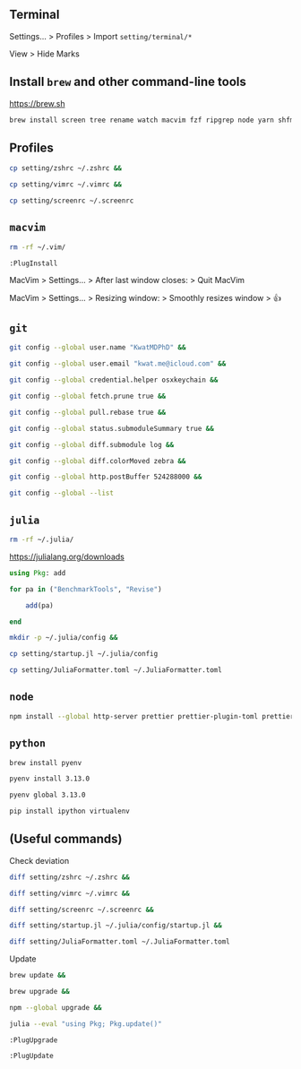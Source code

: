 ## Terminal

Settings... > Profiles > Import `setting/terminal/*`

View > Hide Marks

## Install `brew` and other command-line tools

https://brew.sh

```bash
brew install screen tree rename watch macvim fzf ripgrep node yarn shfmt xclip xsel exiftool imagemagick
```

## Profiles

```bash
cp setting/zshrc ~/.zshrc &&

cp setting/vimrc ~/.vimrc &&

cp setting/screenrc ~/.screenrc
```

## `macvim`

```bash
rm -rf ~/.vim/
```

```vim
:PlugInstall
```

MacVim > Settings... > After last window closes: > Quit MacVim

MacVim > Settings... > Resizing window: > Smoothly resizes window > 👍

## `git`

```bash
git config --global user.name "KwatMDPhD" &&

git config --global user.email "kwat.me@icloud.com" &&

git config --global credential.helper osxkeychain &&

git config --global fetch.prune true &&

git config --global pull.rebase true &&

git config --global status.submoduleSummary true &&

git config --global diff.submodule log &&

git config --global diff.colorMoved zebra &&

git config --global http.postBuffer 524288000 &&

git config --global --list
```

## `julia`

```bash
rm -rf ~/.julia/
```

https://julialang.org/downloads

```julia
using Pkg: add

for pa in ("BenchmarkTools", "Revise")

    add(pa)

end
```

```bash
mkdir -p ~/.julia/config &&

cp setting/startup.jl ~/.julia/config
```

```bash
cp setting/JuliaFormatter.toml ~/.JuliaFormatter.toml
```

## `node`

```bash
npm install --global http-server prettier prettier-plugin-toml prettier-plugin-tailwindcss
```

## `python`

```bash
brew install pyenv 

pyenv install 3.13.0

pyenv global 3.13.0

pip install ipython virtualenv
```

## (Useful commands)

Check deviation

```bash
diff setting/zshrc ~/.zshrc &&

diff setting/vimrc ~/.vimrc &&

diff setting/screenrc ~/.screenrc &&

diff setting/startup.jl ~/.julia/config/startup.jl &&

diff setting/JuliaFormatter.toml ~/.JuliaFormatter.toml
```

Update

```bash
brew update &&

brew upgrade &&

npm --global upgrade &&

julia --eval "using Pkg; Pkg.update()"
```

```vim
:PlugUpgrade

:PlugUpdate
```
